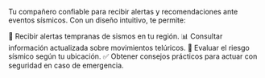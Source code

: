 Tu compañero confiable para recibir alertas y recomendaciones ante eventos sísmicos. Con un diseño intuitivo, te permite:

🔔 Recibir alertas tempranas de sismos en tu región. 📊 Consultar información actualizada sobre movimientos telúricos. 📍 Evaluar el riesgo sísmico según tu ubicación. ✅ Obtener consejos prácticos para actuar con seguridad en caso de emergencia.
